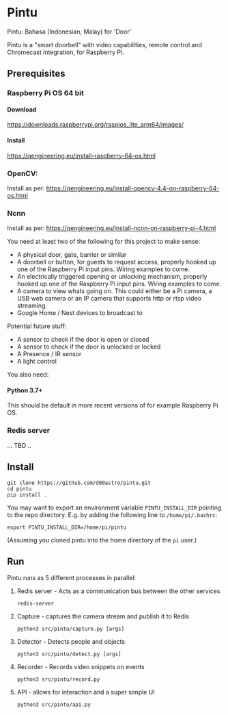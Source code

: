 # Pintu
Pintu: Bahasa (Indonesian, Malay) for 'Door'

Pintu is a "smart doorbell" with video capabilities, remote control and Chromecast integration, for Raspberry Pi.

## Prerequisites

### Raspberry Pi OS 64 bit
#### Download
https://downloads.raspberrypi.org/raspios_lite_arm64/images/
#### Install
https://qengineering.eu/install-raspberry-64-os.html

### OpenCV:
Install as per:
https://qengineering.eu/install-opencv-4.4-on-raspberry-64-os.html

### Ncnn 
Install as per:
https://qengineering.eu/install-ncnn-on-raspberry-pi-4.html


You need at least two of the following for this project to make sense:
- A physical door, gate, barrier or similar
- A doorbell or button, for guests to request access, properly hooked up one of the Raspberry Pi input pins. Wiring examples to come.
- An electrically triggered opening or unlocking mechanism, properly hooked up one of the Raspberry Pi input pins. Wiring examples to come.
- A camera to view whats going on. This could either be a Pi camera, a USB web camera or an IP camera that supports http or rtsp video streaming.
- Google Home / Nest devices to broadcast to
 
Potential future stuff:
- A sensor to check if the door is open or closed
- A sensor to check if the door is unlocked or locked
- A Presence / IR sensor
- A light control

You also need: 
#### Python 3.7+
This should be default in more recent versions of for example Raspberry Pi OS.

### Redis server
... TBD .. 

## Install

```
git clone https://github.com/d00astro/pintu.git
cd pintu
pip install .
```
You may want to export an environment variable `PINTU_INSTALL_DIR` pointing to the repo directory.
E.g. by adding the following line to `/home/pi/.bashrc`:
```console
export PINTU_INSTALL_DIR=/home/pi/pintu
```
(Assuming you cloned pintu into the home directory of the `pi` user.)
## Run
Pintu runs as 5 different processes in parallel:

1. Redis server - Acts as a communication bus between the other services

    ```
    redis-server
    ```

2. Capture - captures the camera stream and publish it to Redis

    ```
    python3 src/pintu/capture.py [args]
    ```

3. Detector - Detects people and objects 

    ```
    python3 src/pintu/detect.py [args]
    ```

4. Recorder - Records video snippets on events 

    ```
    python3 src/pintu/record.py
    ```

5. API - allows for interaction and a super simple UI 

    ```
    python3 src/pintu/api.py
    ```

